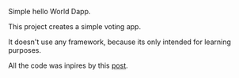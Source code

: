 Simple hello World Dapp.

This project creates a simple voting app.

It doesn't use any framework, because its only intended for learning purposes.

All the code was inpires by this [post](https://medium.com/@mvmurthy/full-stack-hello-world-voting-ethereum-dapp-tutorial-part-1-40d2d0d807c2).